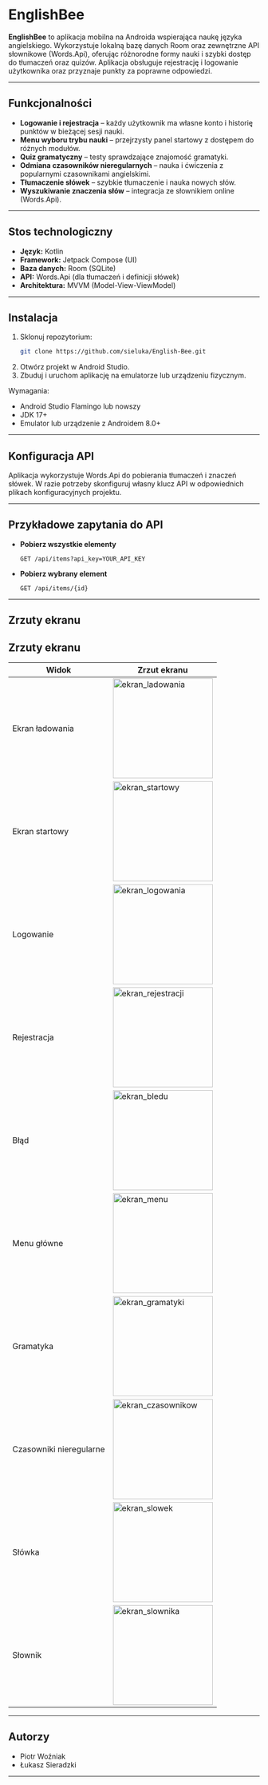 # EnglishBee

**EnglishBee** to aplikacja mobilna na Androida wspierająca naukę języka angielskiego. Wykorzystuje lokalną bazę danych Room oraz zewnętrzne API słownikowe (Words.Api), oferując różnorodne formy nauki i szybki dostęp do tłumaczeń oraz quizów. Aplikacja obsługuje rejestrację i logowanie użytkownika oraz przyznaje punkty za poprawne odpowiedzi.

---

## Funkcjonalności

- **Logowanie i rejestracja** – każdy użytkownik ma własne konto i historię punktów w bieżącej sesji nauki.
- **Menu wyboru trybu nauki** – przejrzysty panel startowy z dostępem do różnych modułów.
- **Quiz gramatyczny** – testy sprawdzające znajomość gramatyki.
- **Odmiana czasowników nieregularnych** – nauka i ćwiczenia z popularnymi czasownikami angielskimi.
- **Tłumaczenie słówek** – szybkie tłumaczenie i nauka nowych słów.
- **Wyszukiwanie znaczenia słów** – integracja ze słownikiem online (Words.Api).

---

## Stos technologiczny

- **Język:** Kotlin
- **Framework:** Jetpack Compose (UI)
- **Baza danych:** Room (SQLite)
- **API:** Words.Api (dla tłumaczeń i definicji słówek)
- **Architektura:** MVVM (Model-View-ViewModel)

---

## Instalacja

1. Sklonuj repozytorium:
   ```bash
   git clone https://github.com/sieluka/English-Bee.git
   ```
2. Otwórz projekt w Android Studio.
3. Zbuduj i uruchom aplikację na emulatorze lub urządzeniu fizycznym.

Wymagania:
- Android Studio Flamingo lub nowszy
- JDK 17+
- Emulator lub urządzenie z Androidem 8.0+

---

## Konfiguracja API

Aplikacja wykorzystuje Words.Api do pobierania tłumaczeń i znaczeń słówek. W razie potrzeby skonfiguruj własny klucz API w odpowiednich plikach konfiguracyjnych projektu.

---

## Przykładowe zapytania do API

- **Pobierz wszystkie elementy**
  ```http
  GET /api/items?api_key=YOUR_API_KEY
  ```

- **Pobierz wybrany element**
  ```http
  GET /api/items/{id}
  ```

---

## Zrzuty ekranu

<h2>Zrzuty ekranu</h2>
<table>
  <thead>
    <tr>
      <th>Widok</th>
      <th>Zrzut ekranu</th>
    </tr>
  </thead>
  <tbody>
    <tr>
      <td>Ekran ładowania</td>
      <td><img src="https://github.com/user-attachments/assets/25d20f21-c39f-4752-b2e3-3de2303f0700" alt="ekran_ladowania" width="200"></td>
    </tr>
    <tr>
      <td>Ekran startowy</td>
      <td><img src="https://github.com/user-attachments/assets/cc487d8f-266a-482b-b3a6-e91f51176d6c" alt="ekran_startowy" width="200"></td>
    </tr>
    <tr>
      <td>Logowanie</td>
      <td><img src="https://github.com/user-attachments/assets/816dea0f-4f2b-4c5b-b867-c696522ead10" alt="ekran_logowania" width="200"></td>
    </tr>
    <tr>
      <td>Rejestracja</td>
      <td><img src="https://github.com/user-attachments/assets/2f6bbb67-0c91-436a-a7e5-172588d4e059" alt="ekran_rejestracji" width="200"></td>
    </tr>
    <tr>
      <td>Błąd</td>
      <td><img src="https://github.com/user-attachments/assets/1be4551e-24f3-481a-b8be-835b08ace0ce" alt="ekran_bledu" width="200"></td>
    </tr>
    <tr>
      <td>Menu główne</td>
      <td><img src="https://github.com/user-attachments/assets/4c63aa91-16c9-46bf-b703-f6ab85e73796" alt="ekran_menu" width="200"></td>
    </tr>
    <tr>
      <td>Gramatyka</td>
      <td><img src="https://github.com/user-attachments/assets/2c0cd9b6-4044-41ba-b723-f53b9ac030d2" alt="ekran_gramatyki" width="200"></td>
    </tr>
    <tr>
      <td>Czasowniki nieregularne</td>
      <td><img src="https://github.com/user-attachments/assets/7785af33-e83a-4886-9807-bf96b5456efb" alt="ekran_czasownikow" width="200"></td>
    </tr>
    <tr>
      <td>Słówka</td>
      <td><img src="https://github.com/user-attachments/assets/eba2372f-1042-4dae-a0a9-254b0f0fd964" alt="ekran_slowek" width="200"></td>
    </tr>
    <tr>
      <td>Słownik</td>
      <td><img src="https://github.com/user-attachments/assets/d43e30ba-4b6b-45d4-8e1b-3889c840838f" alt="ekran_slownika" width="200"></td>
    </tr>
  </tbody>
</table>

---

## Autorzy

- Piotr Woźniak
- Łukasz Sieradzki

---
